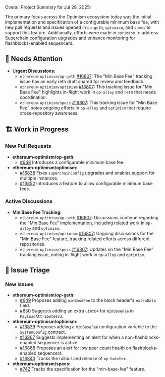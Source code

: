 Overall Project Summary for Jul 28, 2025:

The primary focus across the Optimism ecosystem today was the initial implementation and specification of a configurable minimum base fee, with new pull requests and issues opened in `op-geth`, `optimism`, and `specs` to support this feature. Additionally, efforts were made in `optimism` to address Superchain configuration upgrades and enhance monitoring for flashblocks-enabled sequencers.

## 🚨 Needs Attention
- **Urgent Discussions**:
    - `ethereum-optimism/op-geth` [#16807](https://github.com/ethereum-optimism/op-geth/issues/16807): The "Min Base Fee" tracking issue has an early reth draft shared for review and feedback.
    - `ethereum-optimism/optimism` [#16807](https://github.com/ethereum-optimism/optimism/issues/16807): This tracking issue for "Min Base Fee" highlights in-flight work in `op-alloy` and `reth` that needs coordination.
    - `ethereum-optimism/specs` [#16807](https://github.com/ethereum-optimism/specs/issues/16807): This tracking issue for "Min Base Fee" notes ongoing efforts in `op-alloy` and `optimism` that require cross-repository awareness.

## 🏗️ Work in Progress
### New Pull Requests
- **ethereum-optimism/op-geth**:
    - [#648](https://github.com/ethereum-optimism/op-geth/pull/648) Introduces a configurable minimum base fee.
- **ethereum-optimism/optimism**:
    - [#16838](https://github.com/ethereum-optimism/optimism/pull/16838) Fixes `superchainConfig` upgrades and enables support for multiple instances.
    - [#16852](https://github.com/ethereum-optimism/optimism/pull/16852) Introduces a feature to allow configurable minimum base fees.

### Active Discussions
- **Min Base Fee Tracking**:
    - `ethereum-optimism/op-geth` [#16807](https://github.com/ethereum-optimism/op-geth/issues/16807): Discussions continue regarding the "Min Base Fee" implementation, including related work in `op-alloy` and `optimism`.
    - `ethereum-optimism/optimism` [#16807](https://github.com/ethereum-optimism/optimism/issues/16807): Ongoing discussions for the "Min Base Fee" feature, tracking related efforts across different repositories.
    - `ethereum-optimism/specs` [#16807](https://github.com/ethereum-optimism/specs/issues/16807): Updates on the "Min Base Fee" tracking issue, noting in-flight work in `op-alloy` and `optimism`.

## 🐞 Issue Triage
### New Issues
- **ethereum-optimism/op-geth**:
    - [#649](https://github.com/ethereum-optimism/op-geth/issues/649) Proposes adding `minBaseFee` to the block header's `extraData` field.
    - [#650](https://github.com/ethereum-optimism/op-geth/issues/650) Suggests adding an extra `uint64` for `minBaseFee` in `PayloadAttributesV3`.
- **ethereum-optimism/optimism**:
    - [#16839](https://github.com/ethereum-optimism/optimism/issues/16839) Proposes adding a `minBaseFee` configuration variable to the `SystemConfig` contract.
    - [#16867](https://github.com/ethereum-optimism/optimism/issues/16867) Suggests implementing an alert for when a non-flashblocks-enabled sequencer is active.
    - [#16868](https://github.com/ethereum-optimism/optimism/issues/16868) Proposes an alert for low peer count health on flashblocks-enabled sequencers.
    - [#16843](https://github.com/ethereum-optimism/optimism/issues/16843) Tracks the rollout and release of `op-batcher`.
- **ethereum-optimism/specs**:
    - [#742](https://github.com/ethereum-optimism/specs/issues/742) Tracks the specification for the "min-base-fee" feature.